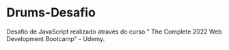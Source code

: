 # Drums-Desafio
Desafio de JavaScript realizado através do curso " The Complete 2022 Web Development Bootcamp" - Udemy.
